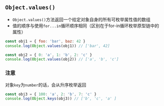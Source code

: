 ## `Object.values()`

- `Object.values()`方法返回一个给定对象自身的所有可枚举属性值的数组
- 值的顺序与使用`for...in`循环顺序相同（区别在于for-in循环枚举原型链中的属性）

```js
const obj1 = { foo: 'bar', baz: 42 }
console.log(Object.values(obj1)) // ['bar', 42]

const obj2 = { 0: 'a', 1: 'b', 2: 'c' }
console.log(Object.values(obj2)) // ['a', 'b', 'c']
```

### 注意

对象`key`为`number`的话，会从升序枚举返回

```js
const obj3 = { 100: 'a', 2: 'b', 7: 'c' }
console.log(Object.keys(obj3)) // ['b', 'c', 'a' ]
```

